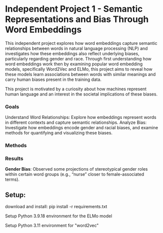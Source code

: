 # Independent Project 1 - Semantic Representations and Bias Through Word Embeddings

This independent project explores how word embeddings capture semantic relationships between words in natural language processing (NLP) and investigates how these embeddings also reflect underlying biases, particularly regarding gender and race. Through first understanding how word embeddings work then by examining popular word embedding models, specifically Word2Vec and ELMo, this project aims to reveal how these models learn associations between words with similar meanings and carry human biases present in the training data. 

This project is motivated by a curiosity about how machines represent human language and an interest in the societal implications of these biases.

### Goals
Understand Word Relationships: Explore how embeddings represent words in different contexts and capture semantic relationships.
Analyze Bias: Investigate how embeddings encode gender and racial biases, and examine methods for quantifying and visualizing these biases.

### Methods


### Results
**Gender Bias**: Observed some projections of stereotypical gender roles within certain word groups (e.g., “nurse” closer to female-associated terms).


Setup: 
-----------------------------------------------------
download and install: 
pip install -r requirements.txt


 Setup Python 3.9.18 environment for the ELMo model 


 Setup Python 3.11 environment for "word2vec" 
